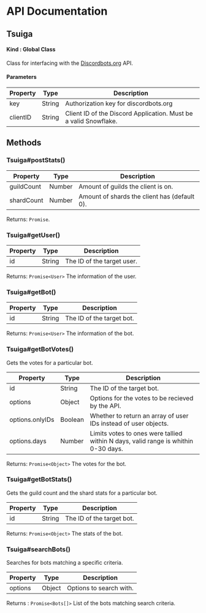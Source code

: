 # API Documentation

## Tsuiga

#### Kind : Global Class

Class for interfacing with the [Discordbots.org](https://discordbots.org) API.

#### Parameters

| Property | Type | Description |
| ------- | ------- | ------ |
| key | String | Authorization key for discordbots.org |
| clientID | String<Snowflake> | Client ID of the Discord Application. Must be a valid Snowflake. |


## Methods

### Tsuiga#postStats()

| Property | Type | Description |
| ------- | ------- | ------ |
| guildCount | Number | Amount of guilds the client is on. |
| shardCount | Number | Amount of shards the client has (default 0). |

Returns: `Promise`.

### Tsuiga#getUser()

| Property | Type | Description |
| ------- | ------- | ------ |
| id | String | The ID of the target user. |

Returns: `Promise<User>` The information of the user.

### Tsuiga#getBot()

| Property | Type | Description |
| ------- | ------- | ------ |
| id | String | The ID of the target bot. |

Returns: `Promise<User>` The information of the bot.


### Tsuiga#getBotVotes()

Gets the votes for a particular bot.

| Property | Type | Description |
| ------- | ------- | ------ |
| id | String | The ID of the target bot. |
| options | Object | Options for the votes to be recieved by the API. |
| options.onlyIDs | Boolean | Whether to return an array of user IDs instead of user objects. |
|options.days | Number | Limits votes to ones were tallied within N days, valid range is whithin 0-30 days. |

Returns: `Promise<Object>` The votes for the bot.

### Tsuiga#getBotStats()

Gets the guild count and the shard stats for a particular bot.

| Property | Type | Description |
| ------- | ------- | ------ |
| id | String | The ID of the target bot. |

Returns: `Promise<Object>` The stats of the bot.

### Tsuiga#searchBots()

Searches for bots matching a specific criteria.

| Property | Type | Description |
| ------- | ------- | ------ |
| options | Object | Options to search with. |

Returns : `Promise<Bots[]>` List of the bots matching search criteria.





